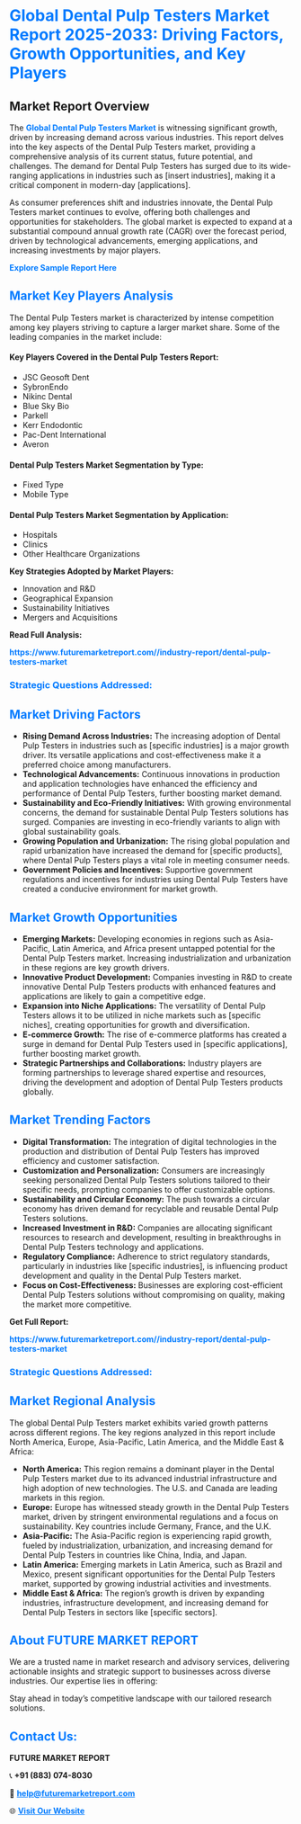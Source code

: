 <h1 style="color: #007BFF;">Global Dental Pulp Testers Market Report 2025-2033: Driving Factors, Growth Opportunities, and Key Players</h1>

<section id="overview">
<h2>Market Report Overview</h2>
<p>The <a href="https://www.futuremarketreport.com//industry-report/dental-pulp-testers-market" style="color: #007BFF; text-decoration: none;"><strong>Global Dental Pulp Testers Market</strong></a> is witnessing significant growth, driven by increasing demand across various industries. This report delves into the key aspects of the Dental Pulp Testers market, providing a comprehensive analysis of its current status, future potential, and challenges. The demand for Dental Pulp Testers has surged due to its wide-ranging applications in industries such as [insert industries], making it a critical component in modern-day [applications].</p>
<p>As consumer preferences shift and industries innovate, the Dental Pulp Testers market continues to evolve, offering both challenges and opportunities for stakeholders. The global market is expected to expand at a substantial compound annual growth rate (CAGR) over the forecast period, driven by technological advancements, emerging applications, and increasing investments by major players.</p>
</section>

<section id="overview">
<p><a href="https://www.futuremarketreport.com//request-sample/reportId=92381" style="color: #007BFF; text-decoration: none;"><strong>Explore Sample Report Here</strong></a></p>
</section>

<section id="key-players">
<h2 style="color: #007BFF;">Market Key Players Analysis</h2>
<p>The Dental Pulp Testers market is characterized by intense competition among key players striving to capture a larger market share. Some of the leading companies in the market include:</p>
<h4>Key Players Covered in the Dental Pulp Testers Report:</h4>
<ul><li>JSC Geosoft Dent</li><li>SybronEndo</li><li>Nikinc Dental</li><li>Blue Sky Bio</li><li>Parkell</li><li>Kerr Endodontic</li><li>Pac-Dent International</li><li>Averon</li></ul>
<h4>Dental Pulp Testers Market Segmentation by Type:</h4>
<ul><li>Fixed Type</li><li>Mobile Type</li></ul>

<h4>Dental Pulp Testers Market Segmentation by Application:</h4>
<ul><li>Hospitals</li><li>Clinics</li><li>Other Healthcare Organizations</li></ul>
<p><strong>Key Strategies Adopted by Market Players:</strong></p>
<ul>
<li>Innovation and R&D</li>
<li>Geographical Expansion</li>
<li>Sustainability Initiatives</li>
<li>Mergers and Acquisitions</li>
</ul>
</section>

<section>
<p><strong>Read Full Analysis: </strong></p><a href="https://www.futuremarketreport.com//industry-report/dental-pulp-testers-market" style="color: #007BFF; text-decoration: none;"><strong>https://www.futuremarketreport.com//industry-report/dental-pulp-testers-market</strong></a>
<h3 style="color: #007BFF;">Strategic Questions Addressed:</h3>
</section>

<section id="driving-factors">
<h2 style="color: #007BFF;">Market Driving Factors</h2>
<ul>
<li><strong>Rising Demand Across Industries:</strong> The increasing adoption of Dental Pulp Testers in industries such as [specific industries] is a major growth driver. Its versatile applications and cost-effectiveness make it a preferred choice among manufacturers.</li>
<li><strong>Technological Advancements:</strong> Continuous innovations in production and application technologies have enhanced the efficiency and performance of Dental Pulp Testers, further boosting market demand.</li>
<li><strong>Sustainability and Eco-Friendly Initiatives:</strong> With growing environmental concerns, the demand for sustainable Dental Pulp Testers solutions has surged. Companies are investing in eco-friendly variants to align with global sustainability goals.</li>
<li><strong>Growing Population and Urbanization:</strong> The rising global population and rapid urbanization have increased the demand for [specific products], where Dental Pulp Testers plays a vital role in meeting consumer needs.</li>
<li><strong>Government Policies and Incentives:</strong> Supportive government regulations and incentives for industries using Dental Pulp Testers have created a conducive environment for market growth.</li>
</ul>
</section>

<section id="growth-opportunities">
<h2 style="color: #007BFF;">Market Growth Opportunities</h2>
<ul>
<li><strong>Emerging Markets:</strong> Developing economies in regions such as Asia-Pacific, Latin America, and Africa present untapped potential for the Dental Pulp Testers market. Increasing industrialization and urbanization in these regions are key growth drivers.</li>
<li><strong>Innovative Product Development:</strong> Companies investing in R&D to create innovative Dental Pulp Testers products with enhanced features and applications are likely to gain a competitive edge.</li>
<li><strong>Expansion into Niche Applications:</strong> The versatility of Dental Pulp Testers allows it to be utilized in niche markets such as [specific niches], creating opportunities for growth and diversification.</li>
<li><strong>E-commerce Growth:</strong> The rise of e-commerce platforms has created a surge in demand for Dental Pulp Testers used in [specific applications], further boosting market growth.</li>
<li><strong>Strategic Partnerships and Collaborations:</strong> Industry players are forming partnerships to leverage shared expertise and resources, driving the development and adoption of Dental Pulp Testers products globally.</li>
</ul>
</section>

<section id="trending-factors">
<h2 style="color: #007BFF;">Market Trending Factors</h2>
<ul>
<li><strong>Digital Transformation:</strong> The integration of digital technologies in the production and distribution of Dental Pulp Testers has improved efficiency and customer satisfaction.</li>
<li><strong>Customization and Personalization:</strong> Consumers are increasingly seeking personalized Dental Pulp Testers solutions tailored to their specific needs, prompting companies to offer customizable options.</li>
<li><strong>Sustainability and Circular Economy:</strong> The push towards a circular economy has driven demand for recyclable and reusable Dental Pulp Testers solutions.</li>
<li><strong>Increased Investment in R&D:</strong> Companies are allocating significant resources to research and development, resulting in breakthroughs in Dental Pulp Testers technology and applications.</li>
<li><strong>Regulatory Compliance:</strong> Adherence to strict regulatory standards, particularly in industries like [specific industries], is influencing product development and quality in the Dental Pulp Testers market.</li>
<li><strong>Focus on Cost-Effectiveness:</strong> Businesses are exploring cost-efficient Dental Pulp Testers solutions without compromising on quality, making the market more competitive.</li>
</ul>
</section>

<section>
<p><strong>Get Full Report: </strong></p><a href="https://www.futuremarketreport.com//industry-report/dental-pulp-testers-market" style="color: #007BFF; text-decoration: none;"><strong>https://www.futuremarketreport.com//industry-report/dental-pulp-testers-market</strong></a>
<h3 style="color: #007BFF;">Strategic Questions Addressed:</h3>
</section>


<section id="regional-analysis">
<h2 style="color: #007BFF;">Market Regional Analysis</h2>
<p>The global Dental Pulp Testers market exhibits varied growth patterns across different regions. The key regions analyzed in this report include North America, Europe, Asia-Pacific, Latin America, and the Middle East & Africa:</p>
<ul>
<li><strong>North America:</strong> This region remains a dominant player in the Dental Pulp Testers market due to its advanced industrial infrastructure and high adoption of new technologies. The U.S. and Canada are leading markets in this region.</li>
<li><strong>Europe:</strong> Europe has witnessed steady growth in the Dental Pulp Testers market, driven by stringent environmental regulations and a focus on sustainability. Key countries include Germany, France, and the U.K.</li>
<li><strong>Asia-Pacific:</strong> The Asia-Pacific region is experiencing rapid growth, fueled by industrialization, urbanization, and increasing demand for Dental Pulp Testers in countries like China, India, and Japan.</li>
<li><strong>Latin America:</strong> Emerging markets in Latin America, such as Brazil and Mexico, present significant opportunities for the Dental Pulp Testers market, supported by growing industrial activities and investments.</li>
<li><strong>Middle East & Africa:</strong> The region’s growth is driven by expanding industries, infrastructure development, and increasing demand for Dental Pulp Testers in sectors like [specific sectors].</li>
</ul>
</section>

<footer>
<h2 style="color: #007BFF;">About FUTURE MARKET REPORT</h2>
<p>We are a trusted name in market research and advisory services, delivering actionable insights and strategic support to businesses across diverse industries. Our expertise lies in offering:</p>

<p>Stay ahead in today’s competitive landscape with our tailored research solutions.</p>

<h2 style="color: #007BFF;">Contact Us:</h2>
<p><strong>FUTURE MARKET REPORT</strong></p>
<p>📞 <strong>+91 (883) 074-8030</strong></p>
<p>📧 <strong><a href="mailto:help@futuremarketreport.com" style="color: #007BFF;">help@futuremarketreport.com</a></strong></p>
<p>🌐 <strong><a href="https://www.futuremarketreport.com/" style="color: #007BFF;">Visit Our Website</a></strong></p>
</footer>